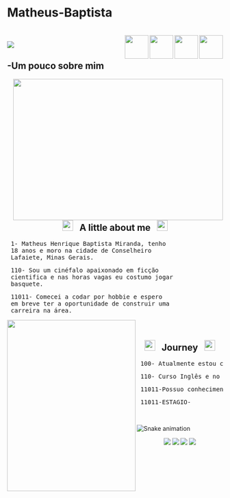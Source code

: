 # Matheus-Baptista


<div style="display: inline_block"><br>
  <img align="right" width="55" height="55" src="https://cdn.jsdelivr.net/gh/devicons/devicon/icons/html5/html5-plain-wordmark.svg">
  <img align="right"  width="55" height="55" src="https://cdn.jsdelivr.net/gh/devicons/devicon/icons/css3/css3-plain-wordmark.svg">
  <img align="right"   width="55" height="55" src="https://cdn.jsdelivr.net/gh/devicons/devicon/icons/cplusplus/cplusplus-plain.svg">
  <img align="right"  width="55" height="55" src="https://cdn.jsdelivr.net/gh/devicons/devicon/icons/javascript/javascript-plain.svg">

<img src="https://github-readme-stats.vercel.app/api?username=matheushbm192&show_icons=true&theme=chartreuse-dark"></div>

 ## -Um pouco sobre mim 
 <img width="490" height="330" src="https://user-images.githubusercontent.com/95291756/145240637-977d5de0-02d3-491b-a3d4-b3ec46bdd3aa.gif" align=right valign=top></br>
 
 
 <div align="center">
  <h2><img width="25" height="25" src="https://thumbs.gfycat.com/TalkativeScrawnyKinkajou-max-1mb.gif"> 
  &nbsp; <strong> A little about me </strong>  &nbsp; 
  <img width="25" height="25" src="https://thumbs.gfycat.com/TalkativeScrawnyKinkajou-max-1mb.gif"> </h2>
</div>

 <pre> 1- Matheus Henrique Baptista Miranda, tenho 
 18 anos e moro na cidade de Conselheiro 
 Lafaiete, Minas Gerais.</pre>
 <pre> 110- Sou um cinéfalo apaixonado em ficção
 cientifica e nas horas vagas eu costumo jogar
 basquete.</pre>
 <pre> 11011- Comecei a codar por hobbie e espero 
 em breve ter a oportunidade de construir uma 
 carreira na área. </pre>
  <img width="300" height="400" src="https://i.pinimg.com/originals/7f/dc/e2/7fdce2dc9307aff4f5acb88cc06b5904.gif" align=left valign=top></br>
 <div align="center">
  <h2><img width="25" height="25" src="https://media1.tenor.com/images/319cc8e671cff9d2897d200f8bcd70d7/tenor.gif?itemid=10391952"> 
  &nbsp; <strong> Journey </strong>  &nbsp; 
  <img width="25" height="25" src="https://media1.tenor.com/images/319cc8e671cff9d2897d200f8bcd70d7/tenor.gif?itemid=10391952"> </h2>
</div>
 
 <pre> 100- Atualmente estou cursando Eletrotécnica no IFMG-Conselheiro Lafaiete </pre>
 <pre> 110- Curso Inglês e no momento estou em nível Intermediário</pre>
 <pre> 11011-Possuo conhecimento em IOT-Internet das coisas</pre>
  <pre> 11011-ESTAGIO-</pre><br>
 ![Snake animation](https://github.com/matheushbm192/Matheus-Baptista/blob/output/github-contribution-grid-snake.svg)
 
  
<div align="center"> <a href="https://discord.gg/utKHUD5d" target="_blank" alt="Theus#5335" title="Theus#5335"><img src="https://img.shields.io/badge/Discord-7289DA?style=for-the-badge&logo=discord&logoColor=white"></a>
<a href="mailto:matheushbm192@gmail.com" target="_blank" alt="matheushbm192@gmail.com" title="matheushbm192@gmail.com"><img src="https://img.shields.io/badge/Gmail-D14836?style=for-the-badge&logo=gmail&logoColor=white" target="_blank"></a>
<a href="https://www.instagram.com/theus__baptista/" target="_blank" alt="@theus__baptista" title="@theus__baptista"><img src="https://img.shields.io/badge/Instagram-E4405F?style=for-the-badge&logo=instagram&logoColor=white" target="_blank"></a>
<a href="https://www.linkedin.com/in/matheus-henrique-051169227/" target="_blank" alt="https://www.linkedin.com/in/matheus-henrique-051169227/" title="https://www.linkedin.com/in/matheus-henrique-051169227/"><img src="https://img.shields.io/badge/LinkedIn-0077B5?style=for-the-badge&logo=linkedin&logoColor=white" target="_blank"></a>
</div>  

